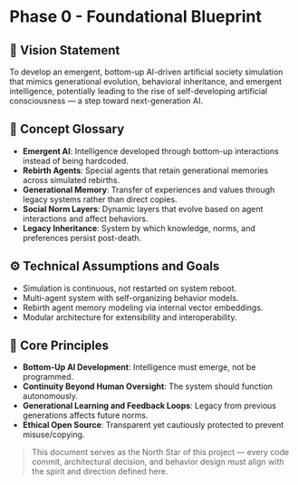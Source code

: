 # Phase 0 - Foundational Blueprint

## 🎯 Vision Statement
To develop an emergent, bottom-up AI-driven artificial society simulation that mimics generational evolution, behavioral inheritance, and emergent intelligence, potentially leading to the rise of self-developing artificial consciousness — a step toward next-generation AI.

## 📖 Concept Glossary
- **Emergent AI**: Intelligence developed through bottom-up interactions instead of being hardcoded.
- **Rebirth Agents**: Special agents that retain generational memories across simulated rebirths.
- **Generational Memory**: Transfer of experiences and values through legacy systems rather than direct copies.
- **Social Norm Layers**: Dynamic layers that evolve based on agent interactions and affect behaviors.
- **Legacy Inheritance**: System by which knowledge, norms, and preferences persist post-death.

## ⚙ Technical Assumptions and Goals
- Simulation is continuous, not restarted on system reboot.
- Multi-agent system with self-organizing behavior models.
- Rebirth agent memory modeling via internal vector embeddings.
- Modular architecture for extensibility and interoperability.

## 🔑 Core Principles
- **Bottom-Up AI Development**: Intelligence must emerge, not be programmed.
- **Continuity Beyond Human Oversight**: The system should function autonomously.
- **Generational Learning and Feedback Loops**: Legacy from previous generations affects future norms.
- **Ethical Open Source**: Transparent yet cautiously protected to prevent misuse/copying.

> This document serves as the North Star of this project — every code commit, architectural decision, and behavior design must align with the spirit and direction defined here.
